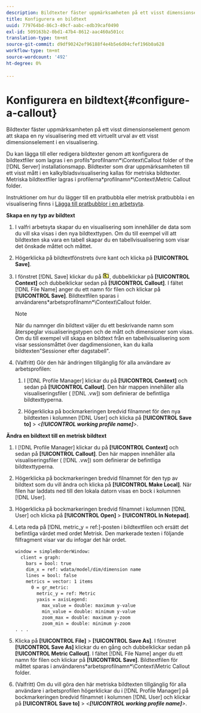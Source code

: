 ```yaml
---
description: Bildtexter fäster uppmärksamheten på ett visst dimensionselement genom att skapa en ny visualisering med ett virtuellt urval av ett visst dimensionselement i en visualisering.
title: Konfigurera en bildtext
uuid: 779764bd-86c3-49cf-aabc-edb39caf0490
exl-id: 509163b2-0bd1-47b4-8612-aac460a501cc
translation-type: tm+mt
source-git-commit: d9df90242ef96188f4e4b5e6d04cfef196b0a628
workflow-type: tm+mt
source-wordcount: '492'
ht-degree: 0%

---
```


# Konfigurera en bildtext{#configure-a-callout}

Bildtexter fäster uppmärksamheten på ett visst dimensionselement genom att skapa en ny visualisering med ett virtuellt urval av ett visst dimensionselement i en visualisering.

Du kan lägga till eller redigera bildtexter genom att konfigurera de bildtextfiler som lagras i en profils\*profilnamn*\Context\Callout folder of the [!DNL Server] installationsmapp. Bildtexter som drar uppmärksamheten till ett visst mått i en kalkylbladsvisualisering kallas för metriska bildtexter. Metriska bildtextfiler lagras i profilerna\*profilnamn*\Context\Metric Callout folder.

Instruktioner om hur du lägger till en pratbubbla eller metrisk pratbubbla i en visualisering finns i [Lägga till pratbubblor i en arbetsyta](../../../home/c-get-started/c-vis/c-call-wkspc.md#concept-212b09e763044d938987b4a9c658adc0).

**Skapa en ny typ av bildtext**

1. I valfri arbetsyta skapar du en visualisering som innehåller de data som du vill ska visas i den nya bildtexttypen. Om du till exempel vill att bildtexten ska vara en tabell skapar du en tabellvisualisering som visar det önskade måttet och måttet.
1. Högerklicka på bildtextfönstrets övre kant och klicka på **[!UICONTROL Save]**.
1. I fönstret [!DNL Save] klickar du på ![](assets/btn_folder_up.png), dubbelklickar på **[!UICONTROL Context]** och dubbelklickar sedan på **[!UICONTROL Callout]**. I fältet [!DNL File Name] anger du ett namn för filen och klickar på **[!UICONTROL Save]**. Bildtextfilen sparas i användarens\*arbetsprofilnamn*\Context\Callout folder.

   >[!NOTE]
   >
   >När du namnger din bildtext väljer du ett beskrivande namn som återspeglar visualiseringstypen och de mått och dimensioner som visas. Om du till exempel vill skapa en bildtext från en tabellvisualisering som visar sessionsmåttet över dagdimensionen, kan du kalla bildtexten&quot;Sessioner efter dagstabell&quot;.

1. (Valfritt) Gör den här ändringen tillgänglig för alla användare av arbetsprofilen:

   1. I [!DNL Profile Manager] klickar du på **[!UICONTROL Context]** och sedan på **[!UICONTROL Callout]**. Den här mappen innehåller alla visualiseringsfiler ( [!DNL .vw]) som definierar de befintliga bildtexttyperna.

   1. Högerklicka på bockmarkeringen bredvid filnamnet för den nya bildtexten i kolumnen [!DNL User] och klicka på **[!UICONTROL Save to]** > *&lt;**[!UICONTROL working profile name]**>*.

**Ändra en bildtext till en metrisk bildtext**

1. I [!DNL Profile Manager] klickar du på **[!UICONTROL Context]** och sedan på **[!UICONTROL Callout]**. Den här mappen innehåller alla visualiseringsfiler ( [!DNL .vw]) som definierar de befintliga bildtexttyperna.

1. Högerklicka på bockmarkeringen bredvid filnamnet för den typ av bildtext som du vill ändra och klicka på **[!UICONTROL Make Local]**. När filen har laddats ned till den lokala datorn visas en bock i kolumnen [!DNL User].

1. Högerklicka på bockmarkeringen bredvid filnamnet i kolumnen [!DNL User] och klicka på **[!UICONTROL Open]** > **[!UICONTROL In Notepad]**.

1. Leta reda på [!DNL metric_y = ref:]-posten i bildtextfilen och ersätt det befintliga värdet med ordet Metrisk. Den markerade texten i följande filfragment visar var du infogar det här ordet.

   ```
   window = simpleBorderWindow: 
     client = graph: 
       bars = bool: true
       dim_x = ref: wdata/model/dim/dimension name
       lines = bool: false
       metrics = vector: 1 items
         0 = gr_metric: 
           metric_y = ref: Metric
           yaxis = axisLegend: 
             max_value = double: maximum y-value
             min_value = double: minimum y-value
             zoom_max = double: maximum y-zoom
             zoom_min = double: minimum y-zoom
   . . . 
   ```

1. Klicka på **[!UICONTROL File]** > **[!UICONTROL Save As]**. I fönstret **[!UICONTROL Save As]** klickar du en gång och dubbelklickar sedan på **[!UICONTROL Metric Callout]**. I fältet [!DNL File Name] anger du ett namn för filen och klickar på **[!UICONTROL Save]**. Bildtextfilen för måttet sparas i användarens\*arbetsprofilnamn*\Context\Metric Callout folder.

1. (Valfritt) Om du vill göra den här metriska bildtexten tillgänglig för alla användare i arbetsprofilen högerklickar du i [!DNL Profile Manager] på bockmarkeringen bredvid filnamnet i kolumnen [!DNL User] och klickar på **[!UICONTROL Save to]** > *&lt;**[!UICONTROL working profile name]**>*.
